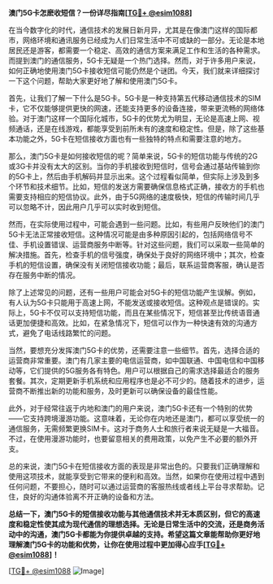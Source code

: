 **澳门5G卡怎麽收短信？一份详尽指南[[TG💪+ @esim1088](https://t.me/s/esim1088)]**

在当今数字化的时代，通信技术的发展日新月异，尤其是在像澳门这样的国际都市，网络环境和通讯服务已经成为人们日常生活中不可或缺的一部分。无论是本地居民还是游客，都需要一个稳定、高效的通信方案来满足工作和生活的各种需求。而提到澳门的通信服务，5G卡无疑是一个热门选择。然而，对于许多用户来说，如何正确地使用澳门5G卡接收短信可能仍然是个谜团。今天，我们就来详细探讨一下这个问题，帮助大家更好地了解和使用澳门5G卡。

首先，让我们了解一下什么是5G卡。5G卡是一种支持第五代移动通信技术的SIM卡，它不仅能够提供更快的网速，还能支持更多的设备连接，带来更流畅的网络体验。对于澳门这样一个国际化城市，5G卡的优势尤为明显，无论是高速上网、视频通话，还是在线游戏，都能享受到前所未有的速度和稳定性。但是，除了这些基本功能之外，5G卡在短信接收方面也有一些独特的特点和需要注意的地方。

那么，澳门5G卡是如何接收短信的呢？简单来说，5G卡的短信功能与传统的2G或3G卡并没有太大的区别。当你的手机接收到短信时，信号会通过基站传输到你的5G卡上，然后由手机解码并显示出来。这个过程看似简单，但实际上涉及到多个环节和技术细节。比如，短信的发送方需要确保信息格式正确，接收方的手机也需要支持相应的短信协议。此外，由于5G网络的速度极快，短信的传输时间几乎可以忽略不计，因此用户几乎可以实时收到短信。

然而，在实际使用过程中，可能会遇到一些问题。比如，有些用户反映他们的澳门5G卡无法正常接收短信。这种情况可能是由多种原因引起的，包括网络信号不佳、手机设置错误、运营商服务中断等。针对这些问题，我们可以采取一些简单的解决措施。首先，检查手机的信号强度，确保处于良好的网络环境中；其次，检查手机的短信设置，确保没有关闭短信接收功能；最后，联系运营商客服，确认是否存在服务中断的情况。

除了上述常见的问题，还有一些用户可能会对5G卡的短信功能产生误解。例如，有人认为5G卡只能用于高速上网，不能发送或接收短信。这种观点是错误的。实际上，5G卡不仅可以支持短信功能，而且在某些情况下，短信甚至比传统语音通话更加便捷和高效。比如，在紧急情况下，短信可以作为一种快速有效的沟通方式，避免了电话线路繁忙的问题。

当然，要想充分发挥澳门5G卡的优势，还需要注意一些细节。首先，选择合适的运营商非常重要。澳门有几家主要的电信运营商，如中国联通、中国电信和中国移动等，它们提供的5G服务各有特色。用户可以根据自己的需求选择最适合的服务套餐。其次，定期更新手机系统和应用程序也是必不可少的。随着技术的进步，运营商不断推出新的功能和服务，及时更新可以确保设备的最佳性能。

此外，对于经常往返于内地和澳门的用户来说，澳门5G卡还有一个特别的优势——它支持跨境漫游功能。这意味着，无论你在内地还是澳门，都可以享受统一的通信服务，无需频繁更换SIM卡。这对于商务人士和旅行者来说无疑是一大福音。不过，在使用漫游功能时，也要留意相关的费用政策，以免产生不必要的额外开支。

总的来说，澳门5G卡在短信接收方面的表现是非常出色的。只要我们正确理解和使用这项技术，就能享受到它带来的便利和高效。当然，如果你在使用过程中遇到任何问题，不要担心，随时可以通过运营商的客服热线或者线上平台寻求帮助。记住，良好的沟通体验离不开正确的设备和方法。

**总结一下，澳门5G卡的短信接收功能与其他通信技术并无本质区别，但它的高速度和稳定性使其成为现代通信的理想选择。无论是日常生活中的交流，还是商务活动中的沟通，澳门5G卡都能为你提供卓越的支持。希望这篇文章能帮助你更好地理解澳门5G卡的功能和优势，让你在使用过程中更加得心应手[[TG💪+ @esim1088](https://t.me/s/esim1088)]！**

[[TG💪+ @esim1088](https://t.me/s/esim1088) ![Image](https://i.postimg.cc/4NQfJmqS/Snipaste-2025-05-13-00-14-12.png)]